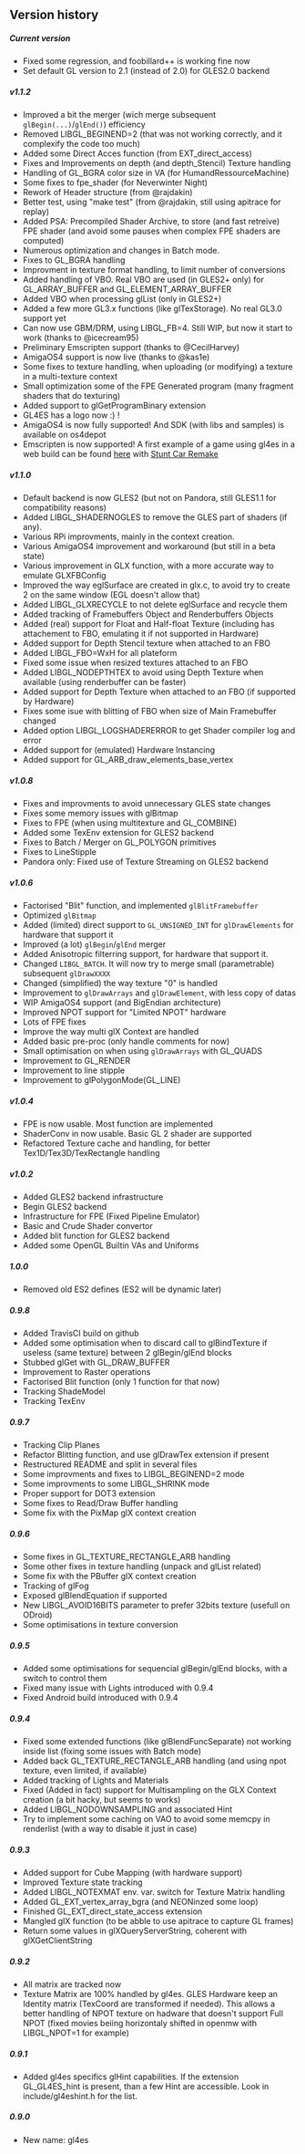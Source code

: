 Version history
----
##### Current version
* Fixed some regression, and foobillard++ is working fine now
* Set default GL version to 2.1 (instead of 2.0) for GLES2.0 backend

##### v1.1.2
* Improved a bit the merger (wich merge subsequent `glBegin(...)`/`glEnd()`) efficiency
* Removed LIBGL_BEGINEND=2 (that was not working correctly, and it complexify the code too much)
* Added some Direct Acces function (from EXT_direct_access)
* Fixes and Improvements on depth (and depth_Stencil) Texture handling
* Handling of GL_BGRA color size in VA (for HumandRessourceMachine)
* Some fixes to fpe_shader (for Neverwinter Night)
* Rework of Header structure (from @rajdakin)
* Better test, using "make test" (from @rajdakin, still using apitrace for replay)
* Added PSA: Precompiled Shader Archive, to store (and fast retreive) FPE shader (and avoid some pauses when complex FPE shaders are computed)
* Numerous optimization and changes in Batch mode.
* Fixes to GL_BGRA handling
* Improvment in texture format handling, to limit number of conversions
* Added handling of VBO. Real VBO are used (in GLES2+ only) for GL_ARRAY_BUFFER and GL_ELEMENT_ARRAY_BUFFER
* Added VBO when processing glList (only in GLES2+)
* Added a few more GL3.x functions (like glTexStorage). No real GL3.0 support yet
* Can now use GBM/DRM, using LIBGL_FB=4. Still WIP, but now it start to work (thanks to @icecream95)
* Preliminary Emscripten support (thanks to @CecilHarvey)
* AmigaOS4 support is now live (thanks to @kas1e)
* Some fixes to texture handling, when uploading (or modifying) a texture in a multi-texture context
* Small optimization some of the FPE Generated program (many fragment shaders that do texturing)
* Added support to glGetProgramBinary extension
* GL4ES has a logo now :) !
* AmigaOS4 is now fully supported! And SDK (with libs and samples) is available on os4depot
* Emscripten is now supported! A first example of a game using gl4es in a web build can be found [here](http://ptitseb.github.io/stuntcarremake/) with [Stunt Car Remake](https://github.com/ptitSeb/stuntcarremake)


##### v1.1.0
* Default backend is now GLES2 (but not on Pandora, still GLES1.1 for compatibility reasons)
* Added LIBGL_SHADERNOGLES to remove the GLES part of shaders (if any).
* Various RPi improvments, mainly in the context creation.
* Various AmigaOS4 improvement and workaround (but still in a beta state)
* Various improvement in GLX function, with a more accurate way to emulate GLXFBConfig
* Improved the way eglSurface are created in glx.c, to avoid try to create 2 on the same window (EGL doesn't allow that)
* Added LIBGL_GLXRECYCLE to not delete eglSurface and recycle them
* Added tracking of Framebuffers Object and Renderbuffers Objects
* Added (real) support for Float and Half-float Texture (including has attachement to FBO, emulating it if not supported in Hardware)
* Added support for Depth Stencil texture when attached to an FBO
* Added LIBGL_FBO=WxH for all plateform
* Fixed some issue when resized textures attached to an FBO
* Added LIBGL_NODEPTHTEX to avoid using Depth Texture when available (using renderbuffer can be faster)
* Added support for Depth Texture when attached to an FBO (if supported by Hardware)
* Fixes some isue with blitting of FBO when size of Main Framebuffer changed
* Added option LIBGL_LOGSHADERERROR to get Shader compiler log and error
* Added support for (emulated) Hardware Instancing
* Added support for GL_ARB_draw_elements_base_vertex

##### v1.0.8
* Fixes and improvments to avoid unnecessary GLES state changes
* Fixes some memory issues with glBitmap
* Fixes to FPE (when using multitexture and GL_COMBINE)
* Added some TexEnv extension for GLES2 backend
* Fixes to Batch / Merger on GL_POLYGON primitives
* Fixes to LineStipple
* Pandora only: Fixed use of Texture Streaming on GLES2 backend

##### v1.0.6
* Factorised "Blit" function, and implemented `glBlitFramebuffer`
* Optimized `glBitmap`
* Added (limited) direct support to `GL_UNSIGNED_INT` for `glDrawElements` for hardware that support it
* Improved (a lot) `glBegin`/`glEnd` merger
* Added Anisotropic filterring support, for hardware that support it.
* Changed `LIBGL_BATCH`. It will now try to merge small (parametrable) subsequent `glDrawXXXX`
* Changed (simplified) the way texture "0" is handled
* Improvement to `glDrawArrays` and `glDrawElement`, with less copy of datas
* WIP AmigaOS4 support (and BigEndian architecture)
* Improved NPOT support for "Limited NPOT" hardware
* Lots of FPE fixes
* Improve the way multi glX Context are handled
* Added basic pre-proc (only handle comments for now)
* Small optimisation on when using `glDrawArrays` with GL_QUADS
* Improvement to GL_RENDER
* Improvement to line stipple
* Improvement to glPolygonMode(GL_LINE)
 
##### v1.0.4
 * FPE is now usable. Most function are implemented
 * ShaderConv in now usable. Basic GL 2 shader are supported
 * Refactored Texture cache and handling, for better Tex1D/Tex3D/TexRectangle handling

##### v1.0.2
 * Added GLES2 backend infrastructure
 * Begin GLES2 backend
 * Infrastructure for FPE (Fixed Pipeline Emulator)
 * Basic and Crude Shader convertor
 * Added blit function for GLES2 backend
 * Added some OpenGL Builtin VAs and Uniforms

##### 1.0.0
 * Removed old ES2 defines (ES2 will be dynamic later)

##### 0.9.8
 * Added TravisCI build on github
 * Added some optimisation when to discard call to glBindTexture if useless (same texture) between 2 glBegin/glEnd blocks
 * Stubbed glGet with GL_DRAW_BUFFER
 * Improvement to Raster operations
 * Factorised Blit function (only 1 function for that now)
 * Tracking ShadeModel
 * Tracking TexEnv
 
##### 0.9.7
 * Tracking Clip Planes
 * Refactor Blitting function, and use glDrawTex extension if present
 * Restructured README and split in several files
 * Some improvments and fixes to LIBGL_BEGINEND=2 mode
 * Some improvments to some LIBGL_SHRINK mode
 * Proper support for DOT3 extension
 * Some fixes to Read/Draw Buffer handling
 * Some fix with the PixMap glX context creation
 
##### 0.9.6
 * Some fixes in GL_TEXTURE_RECTANGLE_ARB handling
 * Some other fixes in texture handling (unpack and glList related)
 * Some fix with the PBuffer glX context creation
 * Tracking of glFog
 * Exposed glBlendEquation if supported
 * New LIBGL_AVOID16BITS parameter to prefer 32bits texture (usefull on ODroid)
 * Some optimisations in texture conversion

##### 0.9.5
 * Added some optimisations for sequencial glBegin/glEnd blocks, with a switch to control them
 * Fixed many issue with Lights introduced with 0.9.4
 * Fixed Android build introduced with 0.9.4

##### 0.9.4
 * Fixed some extended functions (like glBlendFuncSeparate) not working inside list (fixing some issues with Batch mode)
 * Added back GL_TEXTURE_RECTANGLE_ARB handling (and using npot texture, even limited, if available)
 * Added tracking of Lights and Materials
 * Fixed (Added in fact) support for Multisampling on the GLX Context creation (a bit hacky, but seems to works)
 * Added LIBGL_NODOWNSAMPLING and associated Hint
 * Try to implement some caching on VAO to avoid some memcpy in renderlist (with a way to disable it just in case)

##### 0.9.3
 * Added support for Cube Mapping (with hardware support)
 * Improved Texture state tracking
 * Added LIBGL_NOTEXMAT env. var. switch for Texture Matrix handling
 * Added GL_EXT_vertex_array_bgra (and NEONinzed some loop)
 * Finished GL_EXT_direct_state_access extension
 * Mangled glX function (to be abble to use apitrace to capture GL frames)
 * Return some values in glXQueryServerString, coherent with glXGetClientString

##### 0.9.2
 * All matrix are tracked now
 * Texture Matrix are 100% handled by gl4es. GLES Hardware keep an Identity matrix (TexCoord are transformed if needed). This allows a better handling of NPOT texture on hadware that doesn't support Full NPOT (fixed movies beiing horizontaly shifted in openmw with LIBGL_NPOT=1 for example)

##### 0.9.1
 * Added gl4es specifics glHint capabilities. If the extension GL_GL4ES_hint is present, than a few Hint are accessible. Look in include/gl4eshint.h for the list.

##### 0.9.0
 * New name: gl4es
